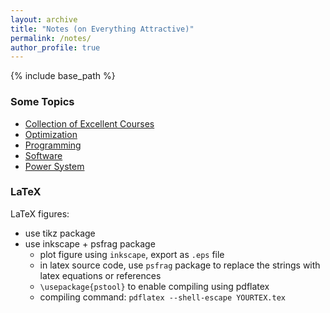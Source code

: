 ```yaml
---
layout: archive
title: "Notes (on Everything Attractive)"
permalink: /notes/
author_profile: true
---
```


{% include base_path %}

### Some Topics
- [Collection of Excellent Courses](https://github.com/xb00dx/Online-Courses)
- [Optimization](/optimization/)
- [Programming](/programming/)
- [Software](/software/) 
- [Power System](/ps/)

### LaTeX

LaTeX figures:

- use tikz package
- use inkscape + psfrag package
  - plot figure using `inkscape`, export as `.eps` file
  - in latex source code, use `psfrag` package to replace the strings with latex equations or references
  - `\usepackage{pstool}` to enable compiling using pdflatex
  - compiling command: `pdflatex --shell-escape YOURTEX.tex`



